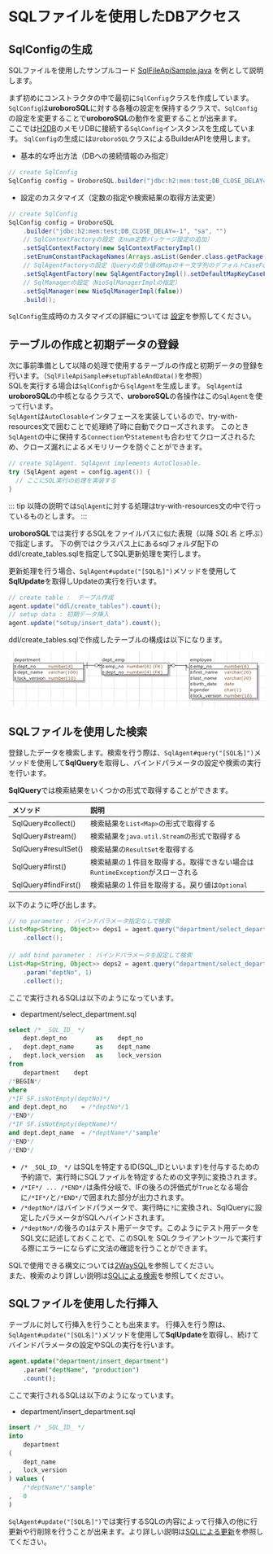 # SQLファイルを使用したDBアクセス

## SqlConfigの生成

SQLファイルを使用したサンプルコード [SqlFileApiSample.java](https://github.com/future-architect/uroborosql-sample/blob/master/src/main/java/jp/co/future/uroborosql/sample/SqlFileApiSample.java) を例として説明します。

まず初めにコンストラクタの中で最初に`SqlConfig`クラスを作成しています。
`SqlConfig`は**uroboroSQL**に対する各種の設定を保持するクラスで、`SqlConfig`の設定を変更することで**uroboroSQL**の動作を変更することが出来ます。  
ここでは[H2DB](http://www.h2database.com/html/main.html)のメモリDBに接続する`SqlConfig`インスタンスを生成しています。
`SqlConfig`の生成には`UroboroSQL`クラスによるBuilderAPIを使用します。

- 基本的な呼出方法（DBへの接続情報のみ指定）

```java
// create SqlConfig
SqlConfig config = UroboroSQL.builder("jdbc:h2:mem:test;DB_CLOSE_DELAY=-1", "sa", "").build();
```

- 設定のカスタマイズ（定数の指定や検索結果の取得方法変更）

```java
// create SqlConfig
SqlConfig config = UroboroSQL
    .builder("jdbc:h2:mem:test;DB_CLOSE_DELAY=-1", "sa", "")
    // SqlContextFactoryの設定（Enum定数パッケージ設定の追加）
    .setSqlContextFactory(new SqlContextFactoryImpl()
    .setEnumConstantPackageNames(Arrays.asList(Gender.class.getPackage().getName())))
    // SqlAgentFactoryの設定（Queryの戻り値のMapのキー文字列のデフォルトCaseFormat設定の追加）
    .setSqlAgentFactory(new SqlAgentFactoryImpl().setDefaultMapKeyCaseFormat(CaseFormat.CAMEL_CASE))
    // SqlManagerの設定（NioSqlManagerImplの指定）
    .setSqlManager(new NioSqlManagerImpl(false))
    .build();
```

`SqlConfig`生成時のカスタマイズの詳細については [設定](../configuration)を参照してください。

## テーブルの作成と初期データの登録

次に事前準備として以降の処理で使用するテーブルの作成と初期データの登録を行います。（`SqlFileApiSample#setupTableAndData()`を参照）  
SQLを実行する場合は`SqlConfig`から`SqlAgent`を生成します。
`SqlAgent`は**uroboroSQL**の中核となるクラスで、**uroboroSQL**の各操作はこの`SqlAgent`を使って行います。  
`SqlAgent`は`AutoClosable`インタフェースを実装しているので、try-with-resources文で囲むことで処理終了時に自動でクローズされます。
このとき`SqlAgent`の中に保持する`Connection`や`Statement`も合わせてクローズされるため、クローズ漏れによるメモリリークを防ぐことができます。

```java
// create SqlAgent. SqlAgent implements AutoClosable.
try (SqlAgent agent = config.agent()) {
  // ここにSQL実行の処理を実装する
}
```

::: tip
以降の説明では`SqlAgent`に対する処理はtry-with-resources文の中で行っているものとします。
:::

**uroboroSQL**では実行するSQLをファイルパスに似た表現（以降 *SQL名* と呼ぶ）で指定します。
下の例ではクラスパス上にあるsqlフォルダ配下のddl/create_tables.sqlを指定してSQL更新処理を実行します。

更新処理を行う場合、`SqlAgent#update("[SQL名]")`メソッドを使用して**SqlUpdate**を取得しUpdateの実行を行います。

```java
// create table :  テーブル作成
agent.update("ddl/create_tables").count();
// setup data : 初期データ挿入
agent.update("setup/insert_data").count();
```

ddl/create_tables.sqlで作成したテーブルの構成は以下になります。

![テーブル構成](./erd.png)

## SQLファイルを使用した検索

登録したデータを検索します。検索を行う際は、`SqlAgent#query("[SQL名]")`メソッドを使用して**SqlQuery**を取得し、バインドパラメータの設定や検索の実行を行います。

**SqlQuery**では検索結果をいくつかの形式で取得することができます。

|メソッド|説明|
|:---|:---|
|SqlQuery#collect()|検索結果を`List<Map>`の形式で取得する|
|SqlQuery#stream()|検索結果を`java.util.Stream`の形式で取得する|
|SqlQuery#resultSet()|検索結果の`ResultSet`を取得する|
|SqlQuery#first()|検索結果の１件目を取得する。取得できない場合は`RuntimeException`がスローされる|
|SqlQuery#findFirst()|検索結果の１件目を取得する。戻り値は`Optional`|

以下のように呼び出します。

```java
// no parameter : バインドパラメータ指定なしで検索
List<Map<String, Object>> deps1 = agent.query("department/select_department")
    .collect();

// add bind parameter : バインドパラメータを設定して検索
List<Map<String, Object>> deps2 = agent.query("department/select_department")
    .param("deptNo", 1)
    .collect();
```

ここで実行されるSQLは以下のようになっています。

- department/select_department.sql

```sql
select /* _SQL_ID_ */
    dept.dept_no        as    dept_no
,   dept.dept_name      as    dept_name
,   dept.lock_version   as    lock_version
from
    department    dept
/*BEGIN*/
where
/*IF SF.isNotEmpty(deptNo)*/
and dept.dept_no    = /*deptNo*/1
/*END*/
/*IF SF.isNotEmpty(deptName)*/
and dept.dept_name  = /*deptName*/'sample'
/*END*/
/*END*/
```

- `/* _SQL_ID_ */` はSQLを特定するID(SQL_IDといいます)を付与するための予約語で、実行時にSQLファイルを特定するための文字列に変換されます。
- `/*IF*/ ... /*END*/`は条件分岐で、IFの後ろの評価式が`True`となる場合に`/*IF*/`と`/*END*/`で囲まれた部分が出力されます。
- `/*deptNo*/`はバインドパラメータで、実行時に`?`に変換され、SqlQueryに設定したパラメータがSQLへバインドされます。
- `/*deptNo*/`の後ろの`1`はテスト用データです。このようにテスト用データをSQL文に記述しておくことで、このSQLを
SQLクライアントツールで実行する際にエラーにならずに文法の確認を行うことができます。

SQLで使用できる構文については[2WaySQL](../background/#_2waysql)を参照してください。  
また、検索のより詳しい説明は[SQLによる検索](../basics/sql-file-api.md#sqlによる検索-sqlagent-query-sqlagent-querywith)を参照してください。

## SQLファイルを使用した行挿入

テーブルに対して行挿入を行うことも出来ます。
行挿入を行う際は、`SqlAgent#update("[SQL名]")`メソッドを使用して**SqlUpdate**を取得し、続けてバインドパラメータの設定やSQLの実行を行います。

```sql
agent.update("department/insert_department")
    .param("deptName", "production")
    .count();
```

ここで実行されるSQLは以下のようになっています。

- department/insert_department.sql

```sql
insert /* _SQL_ID_ */
into
    department
(
    dept_name
,   lock_version
) values (
    /*deptName*/'sample'
,   0
)
```

`SqlAgent#update("[SQL名]")`では実行するSQLの内容によって行挿入の他に行更新や行削除を行うことが出来ます。より詳しい説明は[SQLによる更新](../basics/sql-file-api.md#sqlによる更新-sqlagent-update-sqlagent-updatewith)を参照してください。
